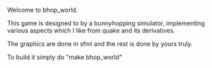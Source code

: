Welcome to bhop_world.

This game is designed to by a bunnyhopping simulator, implementing various aspects which I like from quake and its derivatives.

The graphics are done in sfml and the rest is done by yours truly.

To build it simply do "make bhop_world"
